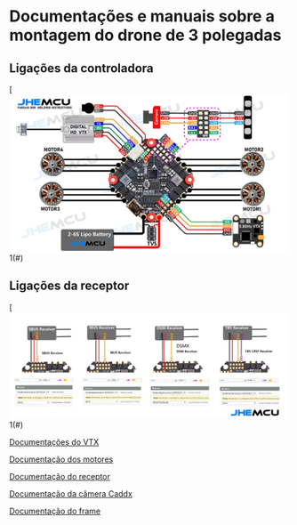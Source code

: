 # Documentações e manuais sobre a montagem do drone de 3 polegadas

## Ligações da controladora
[![](ghf405aio-icm.jpg)1(#)

## Ligações da receptor
[![](ghf405aio-icm_receiver.jpg)1(#)


[Documentações do VTX](https://github.com/edilsoncorrea/drone3inch/blob/main/vtx/README.md)

[Documentação dos motores](https://github.com/edilsoncorrea/drone3inch/blob/main/motor/README.md)

[Documentação do receptor](https://github.com/edilsoncorrea/drone3inch/blob/main/receptor/README.md)

[Documentação da câmera Caddx](https://github.com/edilsoncorrea/drone3inch/blob/main/camera/README.md)

[Documentação do frame](https://github.com/edilsoncorrea/drone3inch/blob/main/frame/README.md)


